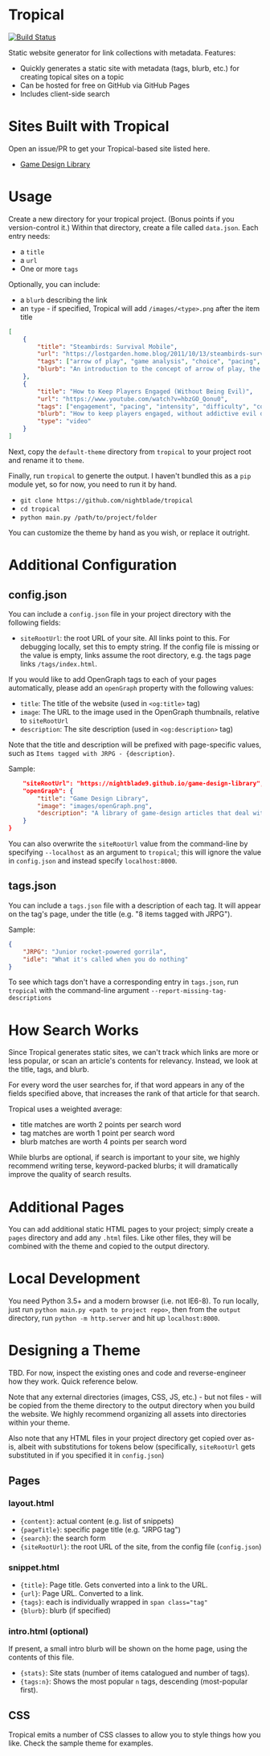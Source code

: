 # Tropical

[![Build Status](https://travis-ci.com/nightblade9/tropical.svg?branch=main)](https://travis-ci.com/nightblade9/tropical)

Static website generator for link collections with metadata. Features:

- Quickly generates a static site with metadata (tags, blurb, etc.) for creating topical sites on a topic
- Can be hosted for free on GitHub via GitHub Pages
- Includes client-side search

# Sites Built with Tropical

Open an issue/PR to get your Tropical-based site listed here.
 
- [Game Design Library](https://nightblade9.github.io/game-design-library)

# Usage

Create a new directory for your tropical project. (Bonus points if you version-control it.) Within that directory, create a file called `data.json`. Each entry needs:

- a `title`
- a `url`
- One or more `tags`

Optionally, you can include:
- a `blurb` describing the link
- an `type` - if specified, Tropical will add `/images/<type>.png` after the item title 

```json
[
    {
        "title": "Steambirds: Survival Mobile",
        "url": "https://lostgarden.home.blog/2011/10/13/steambirds-survival-mobile/",
        "tags": ["arrow of play", "game analysis", "choice", "pacing", "goals"],
        "blurb": "An introduction to the concept of arrow of play, the property of systems that always move the player forward (such as hunger in roguelikes)."
    },
    {
        "title": "How to Keep Players Engaged (Without Being Evil)",
        "url": "https://www.youtube.com/watch?v=hbzGO_Qonu0",
        "tags": ["engagement", "pacing", "intensity", "difficulty", "core loop", "goals"],
        "blurb": "How to keep players engaged, without addictive evil design?",
        "type": "video"
    }
]
```

Next, copy the `default-theme` directory from `tropical` to your project root and rename it to `theme`.

Finally, run `tropical` to generte the output.  I haven't bundled this as a `pip` module yet, so for now, you need to run it by hand.

- `git clone https://github.com/nightblade/tropical`
- `cd tropical`
- `python main.py /path/to/project/folder`

You can customize the theme by hand as you wish, or replace it outright.

# Additional Configuration

## config.json

You can include a `config.json` file in your project directory with the following fields:

- `siteRootUrl`: the root URL of your site. All links point to this. For debugging locally, set this to empty string. If the config file is missing or the value is empty, links assume the root directory, e.g. the tags page links `/tags/index.html`.

If you would like to add OpenGraph tags to each of your pages automatically, please add an `openGraph` property with the following values:

- `title`: The title of the website (used in `<og:title>` tag)
- `image`: The URL to the image used in the OpenGraph thumbnails, relative to `siteRootUrl`
- `description`: The site description (used in `<og:description>` tag)

Note that the title and description will be prefixed with page-specific values, such as `Items tagged with JRPG - {description}`.

Sample:

```json
    "siteRootUrl": "https://nightblade9.github.io/game-design-library",
    "openGraph": {
        "title": "Game Design Library",
        "image": "images/openGraph.png",
        "description": "A library of game-design articles that deal with topics like lives, balancing difficulty, perfecting your core loop, loot-boxes, and player experience"
    }
}
```

You can also overwrite the `siteRootUrl` value from the command-line by specifying `--localhost` as an argument to `tropical`; this will ignore the value in `config.json` and instead specify `localhost:8000`.

## tags.json

You can include a `tags.json` file with a description of each tag. It will appear on the tag's page, under the title (e.g. "8 items tagged with JRPG").

Sample:

```json
{
    "JRPG": "Junior rocket-powered gorrila",
    "idle": "What it's called when you do nothing"
}
```

To see which tags don't have a corresponding entry in `tags.json`, run `tropical` with the command-line argument `--report-missing-tag-descriptions`

# How Search Works

Since Tropical generates static sites, we can't track which links are more or less popular, or scan an article's contents for relevancy. Instead, we look at the title, tags, and blurb. 

For every word the user searches for, if that word appears in any of the fields specified above, that increases the rank of that article for that search.

Tropical uses a weighted average:
- title matches are worth 2 points per search word
- tag matches are worth 1 point per search word
- blurb matches are worth 4 points per search word

While blurbs are optional, if search is important to your site, we highly recommend writing terse, keyword-packed blurbs; it will dramatically improve the quality of search results.

# Additional Pages

You can add additional static HTML pages to your project; simply create a `pages` directory and add any `.html` files. Like other files, they will be combined with the theme and copied to the output directory.

# Local Development

You need Python 3.5+ and a modern browser (i.e. not IE6-8). To run locally, just run `python main.py <path to project repo>`, then from the `output` directory, run `python -m http.server` and hit up `localhost:8000`.

# Designing a Theme

TBD. For now, inspect the existing ones and code and reverse-engineer how they work. Quick reference below.

Note that any external directories (images, CSS, JS, etc.) - but not files - will be copied from the theme directory to the output directory when you build the website. We highly recommend organizing all assets into directories within your theme.

Also note that any HTML files in your project directory get copied over as-is, albeit with substitutions for tokens below (specifically, `siteRootUrl` gets substituted in if you specified it in `config.json`)

## Pages

### layout.html

- `{content}`: actual content (e.g. list of snippets)
- `{pageTitle}`: specific page title (e.g. "JRPG tag")
- `{search}`: the search form
- `{siteRootUrl}`: the root URL of the site, from the config file (`config.json`)

### snippet.html

- `{title}`: Page title. Gets converted into a link to the URL.
- `{url}`: Page URL. Converted to a link.
- `{tags}`: each is individually wrapped in `span class="tag"`
- `{blurb}`: blurb (if specified)

### intro.html (optional)

If present, a small intro blurb will be shown on the home page, using the contents of this file. 

- `{stats}`: Site stats (number of items catalogued and number of tags).
- `{tags:n}`: Shows the most popular `n` tags, descending (most-popular first).

## CSS

Tropical emits a number of CSS classes to allow you to style things how you like. Check the sample theme for examples.